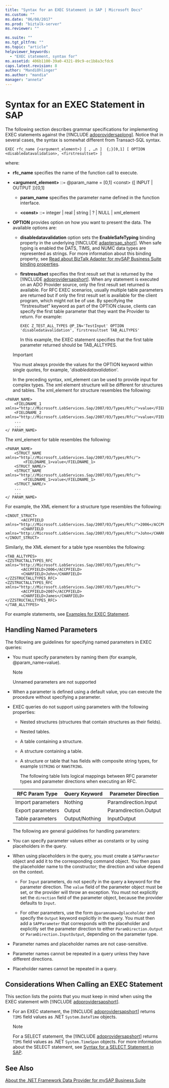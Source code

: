 ```yaml
---
title: "Syntax for an EXEC Statement in SAP | Microsoft Docs"
ms.custom: ""
ms.date: "06/08/2017"
ms.prod: "biztalk-server"
ms.reviewer: ""

ms.suite: ""
ms.tgt_pltfrm: ""
ms.topic: "article"
helpviewer_keywords: 
  - "EXEC statement, syntax for"
ms.assetid: 406b1100-39a0-4321-89c9-ec1b8a3cfdc6
caps.latest.revision: 8
author: "MandiOhlinger"
ms.author: "mandia"
manager: "anneta"
---
```

# Syntax for an EXEC Statement in SAP
The following section describes grammar specifications for implementing EXEC statements against the [!INCLUDE [adoprovidersaplong](../../includes/adoprovidersaplong-md.md)]. Notice that in several cases, the syntax is somewhat different from Transact-SQL syntax.  
  
```  
EXEC rfc_name {<argument_element>} [ , …n ]  {;}[0,1] [ OPTION <disabledatavalidation>, <firstresultset> ]  
```  
  
 where:  
  
- **rfc_name** specifies the name of the function call to execute.  
  
- <strong><argument_element></strong> ::= @param_name = [0,1] \<const\> {[ INPUT &#124; OUTPUT ]}[0,1]  
  
  -   **param_name** specifies the parameter name defined in the function interface.  
  
  -   **\<const\>** ::= integer &#124; real &#124; string &#124; ? &#124; NULL &#124; xml_element  
  
- **OPTION**  provides option on how you want to present the data. The available options are:  
  
  - <strong>disabledatavalidation</strong> option sets the <strong>EnableSafeTyping</strong> binding property in the underlying [!INCLUDE [adaptersap_short](../../includes/adaptersap-short-md.md)]. When safe typing is enabled the DATS, TIMS, and NUMC data types are represented as strings. For more information about this binding property, see [Read about BizTalk Adapter for mySAP Business Suite binding properties](../../adapters-and-accelerators/adapter-sap/read-about-biztalk-adapter-for-mysap-business-suite-binding-properties.md).  
  
  - <strong>firstresultset</strong> specifies the first result set that is returned by the [!INCLUDE [adoprovidersapshort](../../includes/adoprovidersapshort-md.md)]. When any statement is executed on an ADO Provider source, only the first result set returned is available. For RFC EXEC scenarios, usually multiple table parameters are returned but if only the first result set is available for the client program, which might not be of use. By specifying the “firstresultset” keyword as part of the OPTION clause, clients can specify the first table parameter that they want the Provider to return. For example:  
  
    ```  
    EXEC Z_TEST_ALL_TYPES @P_IN='TestInput' OPTION 'disabledatavalidation', firstresultset TAB_ALLTYPES'  
    ```  
  
     In this example, the EXEC statement specifies that the first table parameter returned should be TAB_ALLTYPES.  
  
  > [!IMPORTANT]
  >  You must always provide the values for the OPTION keyword within single quotes, for example, '*disabledatavalidation*'.  
  
  In the preceding syntax, xml_element can be used to provide input for complex types. The xml element structure will be different for structures and tables. The xml_element for structure resembles the following:  
  
```  
<PARAM_NAME>  
    <FIELDNAME_1 xmlns="http://Microsoft.LobServices.Sap/2007/03/Types/Rfc/">value</FIELDNAME_1>  
    <FIELDNAME_2 xmlns="http://Microsoft.LobServices.Sap/2007/03/Types/Rfc/">value</FIELDNAME_2>  
    ...  
    ...  
</ PARAM_NAME>  
```  
  
 The xml_element for table resembles the following:  
  
```  
<PARAM_NAME>  
    <STRUCT_NAME  xmlns="http://Microsoft.LobServices.Sap/2007/03/Types/Rfc/">  
        <FIELDNAME_1>value</FIELDNAME_1>  
    <STRUCT_NAME/>  
    <STRUCT_NAME  xmlns="http://Microsoft.LobServices.Sap/2007/03/Types/Rfc/">  
        <FIELDNAME_1>value</FIELDNAME_1>  
    <STRUCT_NAME/>  
    ...  
    ...  
</ PARAM_NAME>  
```  
  
 For example, the XML element for a structure type resembles the following:  
  
```  
<INOUT_STRUCT>  
       <ACCPFIELD xmlns="http://Microsoft.LobServices.Sap/2007/03/Types/Rfc/">2006</ACCPFIELD>  
       <CHARFIELD xmlns="http://Microsoft.LobServices.Sap/2007/03/Types/Rfc/">John</CHARFIELD>                 
</INOUT_STRUCT>  
```  
  
 Similarly, the XML element for a table type resembles the following:  
  
```  
<TAB_ALLTYPES>   
<ZZSTRUCTALLTYPES_RFC xmlns="http://Microsoft.LobServices.Sap/2007/03/Types/Rfc/">  
       <ACCPFIELD>2006</ACCPFIELD>  
       <CHARFIELD>John</CHARFIELD>                          
</ZZSTRUCTALLTYPES_RFC>  
<ZZSTRUCTALLTYPES_RFC xmlns="http://Microsoft.LobServices.Sap/2007/03/Types/Rfc/">  
       <ACCPFIELD>2007</ACCPFIELD>  
       <CHARFIELD>James</CHARFIELD>                          
</ZZSTRUCTALLTYPES_RFC>  
</TAB_ALLTYPES>  
```  
  
 For example statements, see [Examples for EXEC Statement](../../adapters-and-accelerators/adapter-sap/examples-for-exec-statement.md).  
  
## Handling Named Parameters  
 The following are guidelines for specifying named parameters in EXEC queries:  
  
- You must specify parameters by naming them (for example, @param_name=value).  
  
  > [!NOTE]
  >  Unnamed parameters are not supported  
  
- When a parameter is defined using a default value, you can execute the procedure without specifying a parameter.  
  
- EXEC queries do not support using parameters with the following properties:  
  
  - Nested structures (structures that contain structures as their fields).  
  
  - Nested tables.  
  
  - A table containing a structure.  
  
  - A structure containing a table.  
  
  - A structure or table that has fields with composite string types, for example `SSTRING` or `RAWSTRING`.  
  
    The following table lists logical mappings between RFC parameter types and parameter directions when executing an RFC.  
  
  |RFC Param Type|Query Keyword|Parameter Direction|  
  |--------------------|-------------------|-------------------------|  
  |Import parameters|Nothing|Paramdirection.Input|  
  |Export parameters|Output|Paramdirection.Output|  
  |Table parameters|Output/Nothing|InputOutput|  
  
  The following are general guidelines for handling parameters:  
  
- You can specify parameter values either as constants or by using placeholders in the query.  
  
- When using placeholders in the query, you must create a `SAPParameter` object and add it to the corresponding command object. You then pass the placeholder name to the constructor; the direction and value depend on the context.  
  
  -   For `Input` parameters, do not specify in the query a keyword for the parameter direction. The `value` field of the parameter object must be set, or the provider will throw an exception. You must not explicitly set the `direction` field of the parameter object, because the provider defaults to `Input`.  
  
  -   For other parameters, use the form `@paramname=@placeholder` and specify the `Output` keyword explicitly in the query. You must then add a `SAPParameter` that corresponds with the placeholder and explicitly set the parameter direction to either `ParamDirection.Output` or `ParamDirection.InputOutput`, depending on the parameter type.  
  
- Parameter names and placeholder names are not case-sensitive.  
  
- Parameter names cannot be repeated in a query unless they have different directions.  
  
- Placeholder names cannot be repeated in a query.  
  
## Considerations When Calling an EXEC Statement  
 This section lists the points that you must keep in mind when using the EXEC statement with [!INCLUDE [adoprovidersapshort](../../includes/adoprovidersapshort-md.md)].  
  
- For an EXEC statement, the [!INCLUDE [adoprovidersapshort](../../includes/adoprovidersapshort-md.md)] returns `TIMS` field values as .NET `System.DateTime` objects.  
  
  > [!NOTE]
  >  For a SELECT statement, the [!INCLUDE [adoprovidersapshort](../../includes/adoprovidersapshort-md.md)] returns `TIMS` field values as .NET `System.TimeSpan` objects. For more information about the SELECT statement, see [Syntax for a SELECT Statement in SAP](../../adapters-and-accelerators/adapter-sap/syntax-for-a-select-statement-in-sap.md).  
  
## See Also  
 [About the .NET Framework Data Provider for mySAP Business Suite](../../adapters-and-accelerators/adapter-sap/about-the-net-framework-data-provider-for-mysap-business-suite.md)